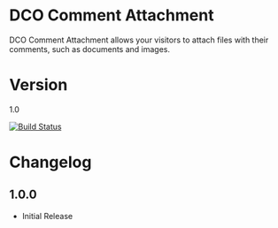 # DCO Comment Attachment

DCO Comment Attachment allows your visitors to attach files with their comments, such as documents and images.

# Version
1.0

[![Build Status](https://travis-ci.org/yadenis/DCO-Comment-Attachment.svg?branch=dev)](https://travis-ci.org/yadenis/DCO-Comment-Attachment)

# Changelog
## 1.0.0
- Initial Release